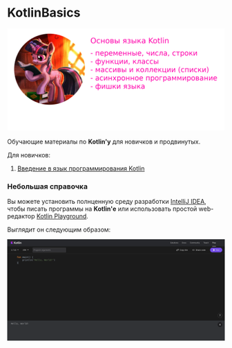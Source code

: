 # KotlinBasics

<img src="/images/logo.png" />

Обучающие материалы по **Kotlin'у** для новичков и продвинутых.

Для новичков:

1. <a href="/introduction.md">Введение в язык программирования Kotlin</a>


### Небольшая справочка

Вы можете установить полнценную среду разработки [IntelliJ IDEA](https://www.jetbrains.com/ru-ru/idea/), чтобы писать программы на **Kotlin'е** или
использовать простой web-редактор [Kotlin Playground](https://play.kotlinlang.org/).

Выглядит он следующим образом:

<img alt="web-редактор для Kotlin'а на официальном сайте" src="/images/screen_0.png" />
  
